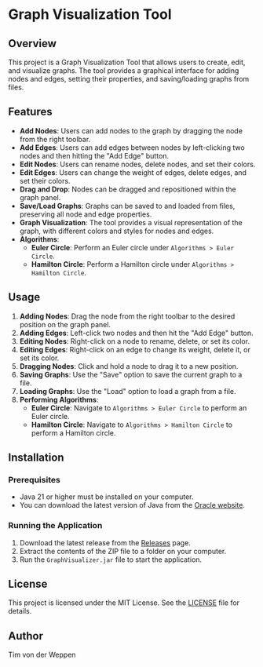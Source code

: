 # Graph Visualization Tool

## Overview

This project is a Graph Visualization Tool that allows users to create, edit, and visualize graphs. The tool provides a graphical interface for adding nodes and edges, setting their properties, and saving/loading graphs from files.

## Features

- **Add Nodes**: Users can add nodes to the graph by dragging the node from the right toolbar.
- **Add Edges**: Users can add edges between nodes by left-clicking two nodes and then hitting the "Add Edge" button.
- **Edit Nodes**: Users can rename nodes, delete nodes, and set their colors.
- **Edit Edges**: Users can change the weight of edges, delete edges, and set their colors.
- **Drag and Drop**: Nodes can be dragged and repositioned within the graph panel.
- **Save/Load Graphs**: Graphs can be saved to and loaded from files, preserving all node and edge properties.
- **Graph Visualization**: The tool provides a visual representation of the graph, with different colors and styles for nodes and edges.
- **Algorithms**:
  - **Euler Circle**: Perform an Euler circle under `Algorithms > Euler Circle`.
  - **Hamilton Circle**: Perform a Hamilton circle under `Algorithms > Hamilton Circle`.

## Usage

1. **Adding Nodes**: Drag the node from the right toolbar to the desired position on the graph panel.
2. **Adding Edges**: Left-click two nodes and then hit the "Add Edge" button.
3. **Editing Nodes**: Right-click on a node to rename, delete, or set its color.
4. **Editing Edges**: Right-click on an edge to change its weight, delete it, or set its color.
5. **Dragging Nodes**: Click and hold a node to drag it to a new position.
6. **Saving Graphs**: Use the "Save" option to save the current graph to a file.
7. **Loading Graphs**: Use the "Load" option to load a graph from a file.
8. **Performing Algorithms**:
   - **Euler Circle**: Navigate to `Algorithms > Euler Circle` to perform an Euler circle.
   - **Hamilton Circle**: Navigate to `Algorithms > Hamilton Circle` to perform a Hamilton circle.

## Installation

### Prerequisites

- Java 21 or higher must be installed on your computer.
- You can download the latest version of Java from the [Oracle website](https://www.oracle.com/java/technologies/downloads/#java21).

### Running the Application
1. Download the latest release from the [Releases](https://github.com/Ghoastplayer/GraphVisualizer/releases/tag/v1.0) page.
2. Extract the contents of the ZIP file to a folder on your computer.
3. Run the `GraphVisualizer.jar` file to start the application.
## License

This project is licensed under the MIT License. See the [LICENSE](LICENSE) file for details.

## Author

Tim von der Weppen